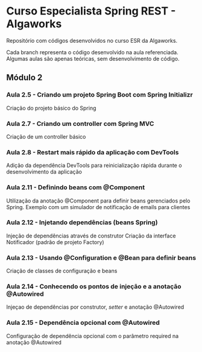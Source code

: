 # Curso Especialista Spring REST - Algaworks

Repositório com códigos desenvolvidos no curso ESR da Algaworks.

Cada branch representa o código desenvolvido na aula referenciada. Algumas aulas são apenas teóricas, sem desenvolvimento de código.

## Módulo 2

### Aula 2.5 - Criando um projeto Spring Boot com Spring Initializr
Criação do projeto básico do Spring

### Aula 2.7 - Criando um controller com Spring MVC
Criação de um controller básico

### Aula 2.8 - Restart mais rápido da aplicação com DevTools
Adição da dependência DevTools para reinicialização rápida durante o desenvolvimento da aplicação

### Aula 2.11 - Definindo beans com @Component
Utilização da anotação @Component para definir beans gerenciados pelo Spring.  Exemplo com um simulador de notificação de emails para clientes

### Aula 2.12 - Injetando dependências (beans Spring)
Injeção de dependências através de construtor
Criação da interface Notificador (padrão de projeto Factory)

### Aula 2.13 - Usando @Configuration e @Bean para definir beans
Criação de classes de configuração e beans

### Aula 2.14 - Conhecendo os pontos de injeção e a anotação @Autowired
Injeçao de dependências por construtor, *setter* e anotação @Autowired 

### Aula 2.15 - Dependência opcional com @Autowired
Configuração de dependência opcional com o parâmetro required na anotação @Autowired